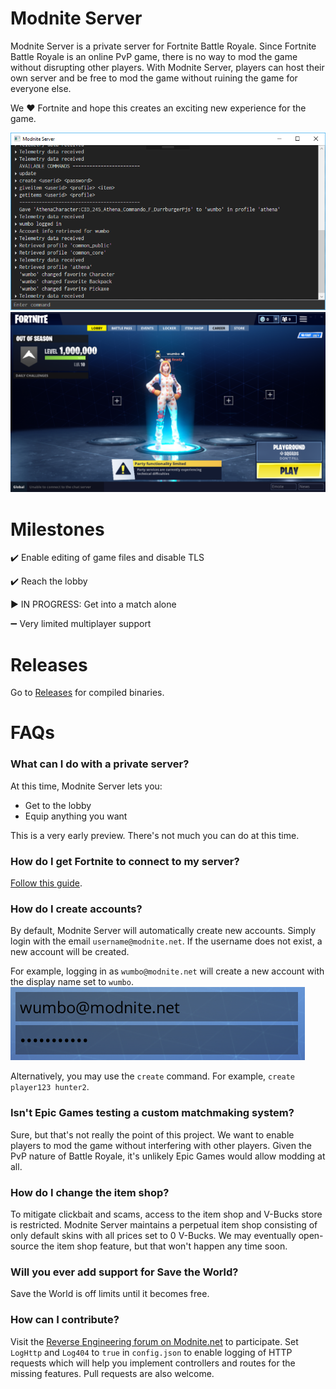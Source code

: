 # Modnite Server
Modnite Server is a private server for Fortnite Battle Royale. Since Fortnite Battle Royale is an online PvP game, there is no way to mod the game without disrupting other players. With Modnite Server, players can host their own server and be free to mod the game without ruining the game for everyone else.

We ❤️ Fortnite and hope this creates an exciting new experience for the game.

![Server screenshot](/docs/screenshot.png)
![Lobby screenshot](/docs/Version6_10.png)

# Milestones
✔️ Enable editing of game files and disable TLS

✔️ Reach the lobby

▶️ IN PROGRESS: Get into a match alone

➖ Very limited multiplayer support

# Releases
Go to [Releases](https://github.com/ModniteNet/ModniteServer/releases) for compiled binaries.

# FAQs
### What can I do with a private server?
At this time, Modnite Server lets you:
* Get to the lobby
* Equip anything you want

This is a very early preview. There's not much you can do at this time.

### How do I get Fortnite to connect to my server?
[Follow this guide](https://www.modnite.net/guides/easy-way-connect-to-a-private-server-using-modnite-patcher-r8/).

### How do I create accounts?
By default, Modnite Server will automatically create new accounts. Simply login with the email `username@modnite.net`. If the username does not exist, a new account will be created.

For example, logging in as `wumbo@modnite.net` will create a new account with the display name set to `wumbo`.
![Login example](/docs/login.PNG)

Alternatively, you may use the `create` command. For example, `create player123 hunter2`.

### Isn't Epic Games testing a custom matchmaking system?
Sure, but that's not really the point of this project. We want to enable players to mod the game without interfering with other players. Given the PvP nature of Battle Royale, it's unlikely Epic Games would allow modding at all.

### How do I change the item shop?
To mitigate clickbait and scams, access to the item shop and V-Bucks store is restricted. Modnite Server maintains a perpetual item shop consisting of only default skins with all prices set to 0 V-Bucks. We may eventually open-source the item shop feature, but that won't happen any time soon.

### Will you ever add support for Save the World?
Save the World is off limits until it becomes free.

### How can I contribute?
Visit the [Reverse Engineering forum on Modnite.net](https://www.modnite.net/forum/17-reverse-engineering/) to participate. Set `LogHttp` and `Log404` to `true` in `config.json` to enable logging of HTTP requests which will help you implement controllers and routes for the missing features. Pull requests are also welcome.

